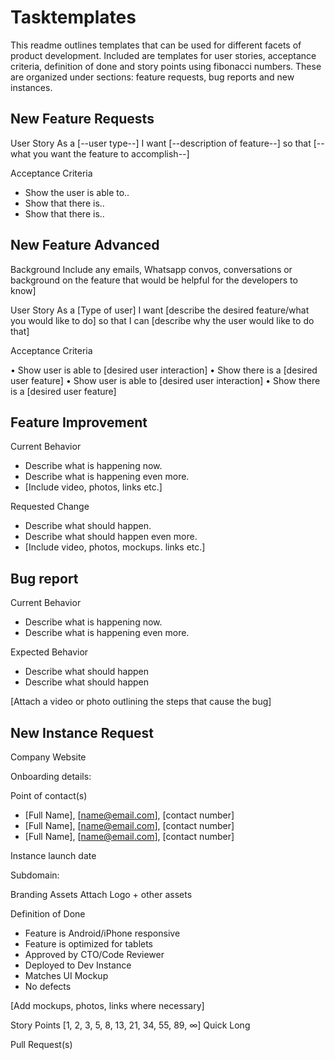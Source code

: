 # Tasktemplates
This readme outlines templates that can be used for different facets of product development. Included are templates for user stories, acceptance criteria, definition of done and story points using fibonacci numbers.
These are organized under sections: feature requests, bug reports and new instances.

## New Feature Requests

User Story
As a [--user type--] I want [--description of feature--] so that [--what you want the feature to accomplish--]

Acceptance Criteria

* Show the user is able to..
* Show that there is..
* Show that there is..

## New Feature Advanced

Background
Include any emails, Whatsapp convos, conversations or background on the feature that would be helpful for the developers to know]

User Story
As a [Type of user] I want [describe the desired feature/what you would like to do] so that I can [describe why the user would like to do that]

Acceptance Criteria

• Show user is able to [desired user interaction]
• Show there is a [desired user feature]
• Show user is able to [desired user interaction]
• Show there is a [desired user feature]

## Feature Improvement

Current Behavior
 
* Describe what is happening now.
* Describe what is happening even more.
* [Include video, photos, links etc.]

Requested  Change 

* Describe what should happen.
* Describe what should happen even more.
* [Include video, photos, mockups. links etc.]

## Bug report

Current Behavior

* Describe what is happening now.
* Describe what is happening even more.

Expected  Behavior 

* Describe what should happen
* Describe what should happen

[Attach a video or photo outlining the steps that cause the bug]

## New Instance Request

Company Website

Onboarding details:

Point of contact(s)
* [Full Name], [name@email.com], [contact number]
* [Full Name], [name@email.com], [contact number]
* [Full Name], [name@email.com], [contact number]

Instance launch date

Subdomain:

Branding Assets 
Attach Logo + other assets

Definition of Done

* Feature is Android/iPhone responsive
* Feature is optimized for tablets
* Approved by CTO/Code Reviewer
* Deployed to Dev Instance
* Matches UI Mockup
* No defects

[Add mockups, photos, links where necessary]


Story Points
[1, 2, 3, 5, 8, 13, 21, 34, 55, 89, ∞]
Quick                            Long

Pull Request(s)  
